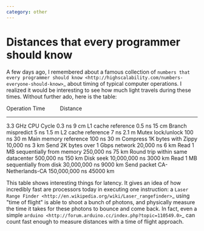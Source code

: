 ```yaml
---
category: other
---
```

# Distances that every programmer should know

A few days ago, I remembered about a famous collection of 
`numbers that every programmer should know <http://highscalability.com/numbers-everyone-should-know>`_
about timing of typical computer operations. I realized it would be
interesting to see how much light travels during these times. Without
further ado, here is the table:

Operation                              Time              Distance
---------                              ----              --------
3.3 GHz CPU Cycle                      0.3 ns            9 cm
L1 cache reference                     0.5 ns            15 cm
Branch mispredict                      5 ns              1.5 m
L2 cache reference                     7 ns              2.1 m
Mutex lock/unlock                      100 ns            30 m
Main memory reference                  100 ns            30 m
Compress 1K bytes with Zippy           10,000 ns         3 km
Send 2K bytes over 1 Gbps network      20,000 ns         6 km
Read 1 MB sequentially from memory     250,000 ns        75 km
Round trip within same datacenter      500,000 ns        150 km
Disk seek                              10,000,000 ns     3000 km
Read 1 MB sequentially from disk       30,000,000 ns     9000 km
Send packet CA-Netherlands-CA          150,000,000 ns    45000 km

This table shows interesting things for latency. It gives an idea of how 
incredibly fast are processors today in executing one instruction: a `Laser
Range Finder <http://en.wikipedia.org/wiki/Laser_rangefinder>`_ using "time of
flight" is able to shoot a bunch of photons, and physically measure the time it
takes for these photons to bounce and come back. In fact, even a simple
`arduino <http://forum.arduino.cc/index.php?topic=110549.0>`_ can count fast
enough to measure distances with a time of flight approach.

